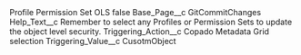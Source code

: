 <?xml version="1.0" encoding="UTF-8"?>
<CustomMetadata xmlns="http://soap.sforce.com/2006/04/metadata" xmlns:xsi="http://www.w3.org/2001/XMLSchema-instance" xmlns:xsd="http://www.w3.org/2001/XMLSchema">
    <label>Profile Permission Set OLS</label>
    <protected>false</protected>
    <values>
        <field>Base_Page__c</field>
        <value xsi:type="xsd:string">GitCommitChanges</value>
    </values>
    <values>
        <field>Help_Text__c</field>
        <value xsi:type="xsd:string">Remember to select any Profiles or Permission Sets to update the object level security.</value>
    </values>
    <values>
        <field>Triggering_Action__c</field>
        <value xsi:type="xsd:string">Copado Metadata Grid selection</value>
    </values>
    <values>
        <field>Triggering_Value__c</field>
        <value xsi:type="xsd:string">CusotmObject</value>
    </values>
</CustomMetadata>
